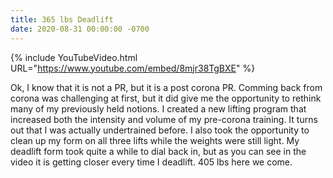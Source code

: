```yaml
---
title: 365 lbs Deadlift
date: 2020-08-31 00:00:00 -0700
---
```


{% include YouTubeVideo.html URL="https://www.youtube.com/embed/8mjr38TgBXE" %}

Ok, I know that it is not a PR, but it is a post corona PR. Comming back from corona was challenging at first, but it did give me the opportunity to rethink many of my previously held notions. I created a new lifting program that increased both the intensity and volume of my pre-corona training. It turns out that I was actually undertrained before. I also took the opportunity to clean up my form on all three lifts while the weights were still light. My deadlift form took quite a while to dial back in, but as you can see in the video it is getting closer every time I deadlift. 405 lbs here we come.
